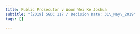 ```yaml
---
title: Public Prosecutor v Woon Wei Ke Joshua
subtitle: "[2019] SGDC 117 / Decision Date: 31\_May\_2019"
tags: []

---
```

